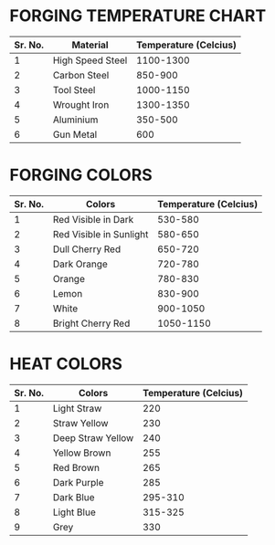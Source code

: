 # FORGING TEMPERATURE CHART

Sr. No. | Material | Temperature (Celcius)
--- | --- | ---
1 | High Speed Steel | 1100-1300
2 | Carbon Steel | 850-900
3 | Tool Steel | 1000-1150
4 | Wrought Iron | 1300-1350
5 | Aluminium | 350-500
6 | Gun Metal | 600

# FORGING COLORS

Sr. No. | Colors | Temperature (Celcius)
--- | --- | ---
1 | Red Visible in Dark | 530-580
2 | Red Visible in Sunlight | 580-650
3 | Dull Cherry Red | 650-720
4 | Dark Orange | 720-780
5 | Orange | 780-830
6 | Lemon | 830-900
7 | White | 900-1050
8 | Bright Cherry Red | 1050-1150

# HEAT COLORS

Sr. No. | Colors | Temperature (Celcius)
--- | --- | ---
1 | Light Straw | 220
2 | Straw Yellow | 230
3 | Deep Straw Yellow | 240
4 | Yellow Brown | 255
5 | Red Brown | 265
6 | Dark Purple | 285
7 | Dark Blue | 295-310
8 | Light Blue | 315-325
9 | Grey | 330

